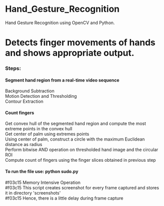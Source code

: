 # Hand_Gesture_Recognition
Hand Gesture Recognition using OpenCV and Python.

# Detects finger movements of hands and shows appropriate output.
<h3>Steps:</h3>
<h4>Segment hand region from a real-time video sequence</h4>
Background Subtraction</br>
Motion Detection and Thresholding</br>
Contour Extraction</br>

<h4>Count fingers</h4>
Get convex hull of the segmented hand region and compute the most extreme points in the convex hull<br/>
Get center of palm using extremes points<br/>
Using center of palm, construct a circle with the maximum Euclidean distance as radius<br/>
Perform bitwise AND operation on thresholded hand image and the circular ROI<br/>
Compute count of fingers using the finger slices obtained in previous step<br/>

<h4>To run the file use: python sudo.py</h4>

#f03c15 Memory Intensive Operation<br/>
#f03c15 This script creates screenshot for every frame captured and stores it in directory 'screenshots'<br/>
#f03c15 Hence, there is a little delay during frame capture<br/>
